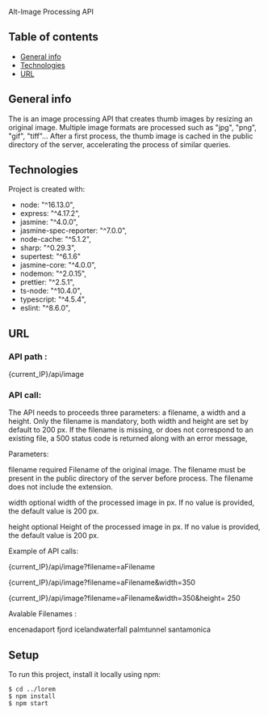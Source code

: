 Alt-Image Processing API

## Table of contents

* [General info](#general-info)
* [Technologies](#technologies)
* [URL](#url)

## General info

The is an image processing API that creates thumb images by resizing an original image. Multiple image formats are processed such as "jpg", "png", "gif", "tiff"... 
After a first process, the thumb image is cached in the public directory of the server, accelerating the process of similar queries.

## Technologies
Project is created with:
* node: "^16.13.0",
* express: "^4.17.2",
* jasmine: "^4.0.0",
* jasmine-spec-reporter: "^7.0.0",
* node-cache: "^5.1.2",
* sharp: "^0.29.3",
* supertest: "^6.1.6"
* jasmine-core: "^4.0.0",
* nodemon: "^2.0.15",
* prettier: "^2.5.1",
* ts-node: "^10.4.0",
* typescript: "^4.5.4",
* eslint: "^8.6.0",


## URL

### API path :

{current_IP}/api/image

### API call:

The API needs to proceeds three parameters: a filename, a width and a height. 
Only the filename is mandatory, both width and height are set by default to 200 px. 
If the filename is missing, or does not correspond to an existing file, a 500 status code is returned along with an error message,

Parameters:

filename	required  	Filename of the original image. The filename must be present in the public directory of the server before process. The filename does not include the extension.

width  	optional	width of the processed image in px. If no value is provided, the default value is 200 px.

height  	optional	Height of the processed image in px. If no value is provided, the default value is 200 px.


Example of API calls:

{current_IP}/api/image?filename=aFilename

{current_IP}/api/image?filename=aFilename&width=350

{current_IP}/api/image?filename=aFilename&width=350&height= 250

Avalable Filenames :

encenadaport
fjord
icelandwaterfall
palmtunnel
santamonica

## Setup
To run this project, install it locally using npm:

```
$ cd ../lorem
$ npm install
$ npm start
```




